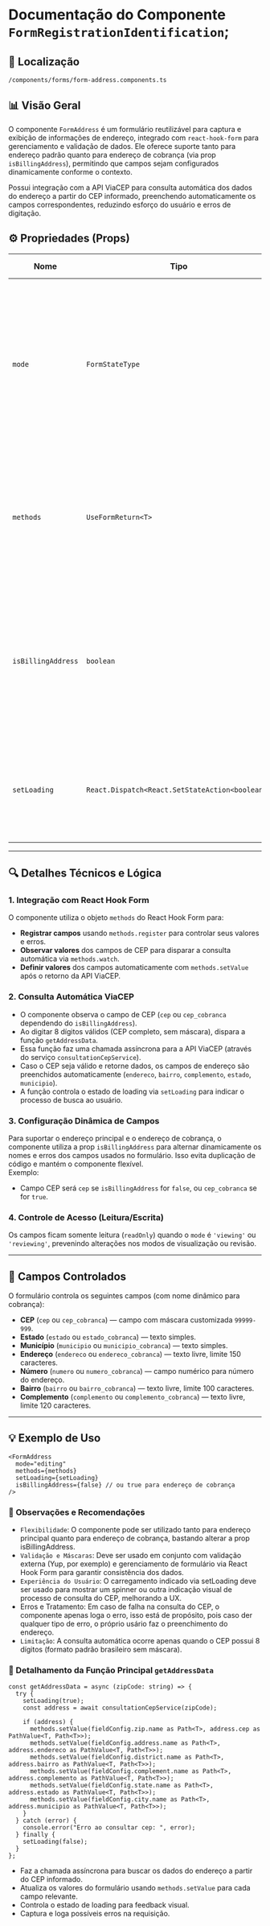 # Documentação do Componente `FormRegistrationIdentification`;

## 📁 Localização

`/components/forms/form-address.components.ts`

## 📊 Visão Geral

O componente `FormAddress` é um formulário reutilizável para captura e exibição de informações de endereço, integrado com `react-hook-form` para gerenciamento e validação de dados. Ele oferece suporte tanto para endereço padrão quanto para endereço de cobrança (via prop `isBillingAddress`), permitindo que campos sejam configurados dinamicamente conforme o contexto.  

Possui integração com a API ViaCEP para consulta automática dos dados do endereço a partir do CEP informado, preenchendo automaticamente os campos correspondentes, reduzindo esforço do usuário e erros de digitação.



## ⚙️ Propriedades (Props)

| Nome             | Tipo                                               | Descrição                                                                                                         | Opcional / Padrão    |
|------------------|---------------------------------------------------|-----------------------------------------------------------------------------------------------------------------|---------------------|
| `mode`           | `FormStateType`                                    | Controla o estado do formulário, podendo ser `'editing'`, `'viewing'` ou `'reviewing'`. Isso determina se os campos estão editáveis ou somente leitura. | Opcional, padrão implícito: `'editing'` |
| `methods`        | `UseFormReturn<T>`                                 | Objeto retornado pelo `useForm` do `react-hook-form`, utilizado para registrar campos, controlar valores e erros do formulário. | Obrigatório         |
| `isBillingAddress`| `boolean`                                         | Indica se o formulário refere-se ao endereço de cobrança. Quando `true`, os nomes dos campos mudam para refletir dados de cobrança. | Opcional, padrão: `false` |
| `setLoading`     | `React.Dispatch<React.SetStateAction<boolean>>`   | Função para controlar o estado de loading, que indica ao usuário que a consulta do CEP está em andamento.         | Obrigatório         |

---

## 🔍 Detalhes Técnicos e Lógica


### 1. Integração com React Hook Form  
O componente utiliza o objeto `methods` do React Hook Form para:  
- **Registrar campos** usando `methods.register` para controlar seus valores e erros.  
- **Observar valores** dos campos de CEP para disparar a consulta automática via `methods.watch`.  
- **Definir valores** dos campos automaticamente com `methods.setValue` após o retorno da API ViaCEP.

### 2. Consulta Automática ViaCEP  
- O componente observa o campo de CEP (`cep` ou `cep_cobranca` dependendo do `isBillingAddress`).  
- Ao digitar 8 dígitos válidos (CEP completo, sem máscara), dispara a função `getAddressData`.  
- Essa função faz uma chamada assíncrona para a API ViaCEP (através do serviço `consultationCepService`).  
- Caso o CEP seja válido e retorne dados, os campos de endereço são preenchidos automaticamente (`endereco`, `bairro`, `complemento`, `estado`, `municipio`).  
- A função controla o estado de loading via `setLoading` para indicar o processo de busca ao usuário.

### 3. Configuração Dinâmica de Campos  
Para suportar o endereço principal e o endereço de cobrança, o componente utiliza a prop `isBillingAddress` para alternar dinamicamente os nomes e erros dos campos usados no formulário. Isso evita duplicação de código e mantém o componente flexível.  
Exemplo:  
- Campo CEP será `cep` se `isBillingAddress` for `false`, ou `cep_cobranca` se for `true`.

### 4. Controle de Acesso (Leitura/Escrita)  
Os campos ficam somente leitura (`readOnly`) quando o `mode` é `'viewing'` ou `'reviewing'`, prevenindo alterações nos modos de visualização ou revisão.

---

## 📝 Campos Controlados

O formulário controla os seguintes campos (com nome dinâmico para cobrança):  
- **CEP** (`cep` ou `cep_cobranca`) — campo com máscara customizada `99999-999`.  
- **Estado** (`estado` ou `estado_cobranca`) — texto simples.  
- **Município** (`municipio` ou `municipio_cobranca`) — texto simples.  
- **Endereço** (`endereco` ou `endereco_cobranca`) — texto livre, limite 150 caracteres.  
- **Número** (`numero` ou `numero_cobranca`) — campo numérico para número do endereço.  
- **Bairro** (`bairro` ou `bairro_cobranca`) — texto livre, limite 100 caracteres.  
- **Complemento** (`complemento` ou `complemento_cobranca`) — texto livre, limite 120 caracteres.

---

## 💡 Exemplo de Uso

```tsx
<FormAddress
  mode="editing"
  methods={methods}
  setLoading={setLoading}
  isBillingAddress={false} // ou true para endereço de cobrança
/>
```

### 🚀 Observações e Recomendações

- `Flexibilidade`: O componente pode ser utilizado tanto para endereço principal quanto para endereço de cobrança, bastando alterar a prop isBillingAddress.
- `Validação e Máscaras`: Deve ser usado em conjunto com validação externa (Yup, por exemplo) e gerenciamento de formulário via React Hook Form para garantir consistência dos dados.
- `Experiência do Usuário`: O carregamento indicado via setLoading deve ser usado para mostrar um spinner ou outra indicação visual de processo de consulta do CEP, melhorando a UX.
- Erros e Tratamento: Em caso de falha na consulta do CEP, o componente apenas loga o erro, isso está de propósito, pois caso der qualquer tipo de erro, o próprio usário faz o preenchimento do endereço.
- `Limitação`: A consulta automática ocorre apenas quando o CEP possui 8 dígitos (formato padrão brasileiro sem máscara).


### 🔧 Detalhamento da Função Principal `getAddressData`
```tsx
const getAddressData = async (zipCode: string) => {
  try {
    setLoading(true);
    const address = await consultationCepService(zipCode);

    if (address) {
      methods.setValue(fieldConfig.zip.name as Path<T>, address.cep as PathValue<T, Path<T>>);
      methods.setValue(fieldConfig.address.name as Path<T>, address.endereco as PathValue<T, Path<T>>);
      methods.setValue(fieldConfig.district.name as Path<T>, address.bairro as PathValue<T, Path<T>>);
      methods.setValue(fieldConfig.complement.name as Path<T>, address.complemento as PathValue<T, Path<T>>);
      methods.setValue(fieldConfig.state.name as Path<T>, address.estado as PathValue<T, Path<T>>);
      methods.setValue(fieldConfig.city.name as Path<T>, address.municipio as PathValue<T, Path<T>>);
    }
  } catch (error) {
    console.error("Erro ao consultar cep: ", error);
  } finally {
    setLoading(false);
  }
};
```

- Faz a chamada assíncrona para buscar os dados do endereço a partir do CEP informado.
- Atualiza os valores do formulário usando `methods.setValue` para cada campo relevante.
- Controla o estado de loading para feedback visual.
- Captura e loga possíveis erros na requisição.


